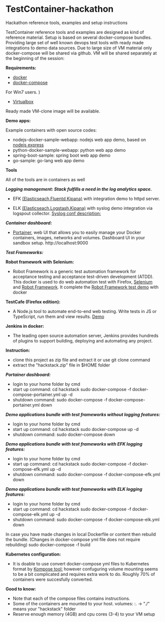 # TestContainer-hackathon
Hackathon reference tools, examples and setup instructions

TestContainer reference tools and examples are designed as kind of reference material. Setup is based on several docker-compose bundles. Providing large set of well known devops test tools with ready made integrations to demo data sources.
Due to large size of VM material only docker-compose will be shared via github. VM will be shared separately at the beginning of the session:

**Requirements:**
- [docker](https://docs.docker.com/glossary/?term=installation)
- [docker-compose](https://docs.docker.com/compose/install/)

For Win7 users. )
- [Virtualbox](https://www.virtualbox.org/wiki/Downloads)

Ready made VM-clone image will be available.

**Demo apps:**

Example containers with open source codes: 
- nodejs-docker-sample-webapp: nodejs web app demo, based on [nodejs express](https://expressjs.com/) 
- python-docker-sample-webapp: python web app demo
- spring-boot-sample: spring boot web app demo
- go-sample: go-lang web app demo   


**Tools**

All of the tools are in containers as well 

***Logging management: Stack fulfills a need in the log analytics space.***
- EFK [(Elasticseach,Fluentd,Kipana)](https://docs.fluentd.org/v0.12/articles/docker-logging-efk-compose) with integration demo to httpd server. 

- ELK [(Elasticseach,Logstash,Kipana)](https://logz.io/learn/complete-guide-elk-stack/) with syslog demo integration via logspout collector. [Syslog conf description:](https://jujucharms.com/u/lazypower/logspout/)

***Container dashboard:***
- [Portainer](https://portainer.readthedocs.io/en/stable/), web UI that allows you to easily manage your Docker containers, images, networks and volumes. Dashboard UI in your sandbox setup. http://localhost:9000


***Test Frameworks:***

****Robot framework with Selenium:****
- Robot Framework is a generic test automation framework for acceptance testing and acceptance test-driven development (ATDD). This docker is used to do web automation test with Firefox, [Selenium](http://www.seleniumhq.org/) and [Robot Framework](http://robotframework.org/). It complete the [Robot Framework test demo](https://bitbucket.org/robotframework/webdemo) with docker

****TestCafe (Firefox edition):****
- A Node.js tool to automate end-to-end web testing. Write tests in JS or TypeScript, run them and view results. [Demo]( http://devexpress.github.io/testcafe/documentation/using-testcafe/using-testcafe-docker-image)

****Jenkins in docker:****
- The leading open source automation server, Jenkins provides hundreds of plugins to support building, deploying and automating any project. 

**Instruction:**
- clone this project as zip file and extract it or use git clone command
- extract the "hackstack.zip" file in $HOME folder

***Portainer dashboard:***
- login to your home folder by cmd
- start up command:
cd hackstack
sudo docker-compose -f docker-compose-portainer.yml up -d
- shutdown command:
sudo docker-compose -f docker-compose-portainer.yml down

***Demo applications bundle with test frameworks without logging features:***
- login to your home folder by cmd
- start up command:
cd hackstack
sudo docker-compose up -d
- shutdown command:
sudo docker-compose down

***Demo applications bundle with test frameworks with EFK logging features:***
- login to your home folder by cmd
- start up command:
cd hackstack
sudo docker-compose -f docker-compose-efk.yml up -d
- shutdown command:
sudo docker-compose -f docker-compose-efk.yml down

***Demo applications bundle with test frameworks with ELK logging features:***
- login to your home folder by cmd
- start up command:
cd hackstack
sudo docker-compose -f docker-compose-elk.yml up -d
- shutdown command:
sudo docker-compose -f docker-compose-elk.yml down

In case you have made changes in local Dockerfile or content then rebuild the bundle.
(Changes in docker-compose yml file does not require rebuilding)
sudo docker-compose -f <docker-compose file> build
  
**Kubernetes configuration:**
- It is doable to use convert docker-compose yml files to Kubernetes format by [Kompose tool:](http://kompose.io/) however confuguring volume mounting seems to be a bit complicated and requires extra work to do. Roughly 70% of containers were succesfully converted.

**Good to know:**
- Note that each of the compose files contains instructions.
- Some of the containers are mounted to your host. 
volumes: <host>:<container>. ->  "./<path>" means your "hackstack" folder 
- Reserve enough memory (4GB) and cpu cores (3-4) to your VM setup
